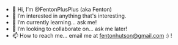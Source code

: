 - 👋 Hi, I’m @FentonPlusPlus (aka Fenton)
- 👀 I’m interested in anything that's interesting.
- 🌱 I’m currently learning... ask me!
- 💞️ I’m looking to collaborate on... ask me later!
- 📫 How to reach me... email me at fentonhutson@gmail.com :) !

<!---
FentonPlusPlus/FentonPlusPlus is a ✨ special ✨ repository because its `README.md` (this file) appears on your GitHub profile.
You can click the Preview link to take a look at your changes.
--->
